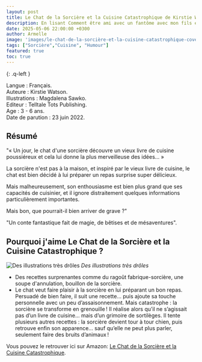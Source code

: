 ```yaml
---
layout: post
title: Le Chat de la Sorcière et la Cuisine Catastrophique de Kirstie Watson et Magdalena Sawko 
description: En lisant Comment être ami avec un fantôme avec mon fils et mon neveu, ma belle-sœur m’a alors conseillé Le chat de la sorcière et la cuisine catastrophique, qu’elle a trouvé tout aussi amusant.
date: 2025-05-06 22:00:00 +0300
author: Armelle
image: 'images/le-chat-de-la-sorcière-et-la-cuisine-catastrophique-cover.jpg'
tags: ["Sorcière","Cuisine", "Humour"]
featured: true
toc: true
---
```


{: .q-left }

Langue : Français.   
Auteure : Kirstie Watson.                  
Illustrations : Magdalena Sawko.      
Editeur : Telltale Tots Publishing.           
Age : 3 - 6 ans.    
Date de parution : 23 juin 2022.

## Résumé

"« Un jour, le chat d'une sorcière découvre un vieux livre de cuisine poussiéreux et cela lui donne la plus merveilleuse des idées... »

La sorcière n'est pas à la maison, et inspiré par le vieux livre de cuisine, le chat est bien décidé à lui préparer un repas surprise super délicieux.

Mais malheureusement, son enthousiasme est bien plus grand que ses capacités de cuisinier, et il ignore distraitement quelques informations particulièrement importantes.

Mais bon, que pourrait-il bien arriver de grave ?"

"Un conte fantastique fait de magie, de bêtises et de mésaventures".


## Pourquoi j'aime Le Chat de la Sorcière et la Cuisine Catastrophique ?

![Des illustrations très drôles](images/le-chat-de-la-sorcière-et-la-cuisine-catastrophique-cover.jpg)
*Des illustrations très drôles*
- Des recettes surprenantes comme du ragoût fabrique-sorcière, une soupe d'annulation, bouillon de la sorcière.
- Le chat veut faire plaisir à la sorcière en lui préparant un bon repas. Persuadé de bien faire, il suit une recette… puis ajoute sa touche personnelle avec un peu d’assaisonnement. Mais catastrophe : la sorcière se transforme en grenouille ! Il réalise alors qu’il ne s’agissait pas d’un livre de cuisine… mais d’un grimoire de sortilèges. Il tente plusieurs autres recettes : la sorcière devient tour à tour chien, puis retrouve enfin son apparence… sauf qu’elle ne peut plus parler, seulement faire des bruits d’animaux !

Vous pouvez le retrouver ici sur Amazon: [Le Chat de la Sorcière et la Cuisine Catastrophique](https://amzn.to/4kOprSa). 






